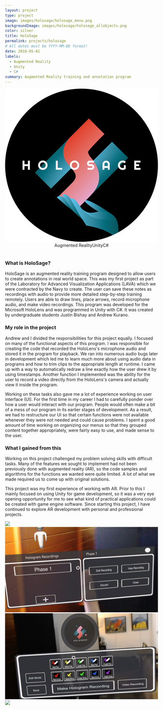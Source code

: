 ```yaml
---
layout: project
type: project
image: images/holosage/holosage_menu.png
backgroundImage: images/holosage/holosage_allobjects.png
color: silver
title: HoloSage
permalink: projects/holosage
# All dates must be YYYY-MM-DD format!
date: 2018-05-01
labels:
  - Augmented Reality
  - Unity
  - C#
summary: Augmented Reality training and annotation program
---
```


<img class="ui huge centered bordered image" src="../images/holosage/holosage_logo.png">

<div style="display: flex; justify-content: center" class="ui large labels">
  <div class="ui basic label">Augmented Reality</div>
  <div class="ui basic label">Unity</div>
  <div class="ui basic label">C#</div>
</div>
<br/>

### What is HoloSage?

HoloSage is an augmented reality training program designed to allow users to create annotations in real world space. This was my first project as part of the Laboratory for Advanced Visualization Applications (LAVA) which we were contracted by the Navy to create. The user can save these notes as recordings with audio to provide more detailed step-by-step training remotely. Users are able to draw lines, place arrows, record microphone audio, and make video recordings. This program was developed for the Microsoft HoloLens and was programmed in Unity with C#. It was created by undergraduate students Justin Bishay and Andrew Kurano.

### My role in the project

Andrew and I divided the responsibilities for this project equally. I focused on many of the functional aspects of this program. I was responsible for creating the code that recorded the HoloLens's microphone audio and stored it in the program for playback. We ran into numerous audio bugs later in development which led me to learn much more about using audio data in programs and how to trim clips to the appropriate length at runtime. I came up with a way to automatically redraw a line exactly how the user drew it by using timestamps. Another function I implemented was the ability for the user to record a video directly from the HoloLens's camera and actually view it inside the program. 

Working on these tasks also gave me a lot of experience working on user interface (UI). For the first time in my career I had to carefully ponder over how a user would interact with our program. People would often make a bit of a mess of our program in its earlier stages of development. As a result, we had to restructure our UI so that certain functions were not available whenever they were not needed and could cause problems. I spent a good amount of time working on organizing our menus so that they grouped content together appropriately, were fairly easy to use, and made sense to the user.  

### What I gained from this

Working on this project challenged my problem solving skills with difficult tasks. Many of the features we sought to implement had not been previously done with augmented reality (AR), so the code samples and algorithms for the functions we wanted were quite limited. A lot of what we made required us to come up with original solutions.  

This project was my first experience of working with AR. Prior to this I mainly focused on using Unity for game development, so it was a very eye opening opportunity for me to see what kind of practical applications could be created with game engine software. Since starting this project, I have continued to explore AR development with personal and professional projects. 

<div class="ui two column grid">
  <div class="column">
    <img class="ui large bordered image" src="../images/holosage/holosage_drawLAVA.png">
    <img class="ui large bordered image" src="../images/holosage/holosage_recordmenu.png">
  </div>
  <div class="column">
    <img class="ui large bordered image" src="../images/holosage/holosage_drawmenu.png">
    <img class="ui large bordered image" src="../images/holosage/holosage_allobjects.png">
  </div>
</div>